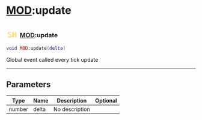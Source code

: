 # [MOD](../mod/README.md):update

### <img src="../../.gitbook/assets/shared.png" width="32" height="32" /> [MOD](../mod/README.md):update

```lua
void MOD:update(delta)
```

Global event called every tick update<br>

-----------------
## Parameters

| Type   | Name | Description | Optional |
| ------ | ---- | ----------- | -------: |
| number | delta | No description |   |
